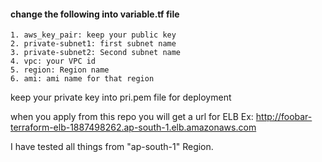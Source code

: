 #### change the following into variable.tf file
	1. aws_key_pair: keep your public key
	2. private-subnet1: first subnet name
	3. private-subnet2: Second subnet name
	4. vpc: your VPC id
	5. region: Region name 
	6. ami: ami name for that region

keep your private key into pri.pem file for deployment

when you apply from this repo you will get a url for ELB 
Ex: http://foobar-terraform-elb-1887498262.ap-south-1.elb.amazonaws.com

I have tested all things from "ap-south-1" Region.

